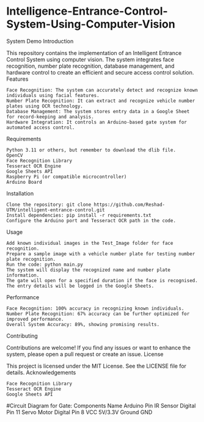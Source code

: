 # Intelligence-Entrance-Control-System-Using-Computer-Vision
System Demo
Introduction

This repository contains the implementation of an Intelligent Entrance Control System using computer vision. The system integrates face recognition, number plate recognition, database management, and hardware control to create an efficient and secure access control solution.
Features

    Face Recognition: The system can accurately detect and recognize known individuals using facial features.
    Number Plate Recognition: It can extract and recognize vehicle number plates using OCR technology.
    Database Management: The system stores entry data in a Google Sheet for record-keeping and analysis.
    Hardware Integration: It controls an Arduino-based gate system for automated access control.

Requirements

    Python 3.11 or others, but remember to download the dlib file.
    OpenCV
    Face Recognition Library
    Tesseract OCR Engine
    Google Sheets API
    Raspberry Pi (or compatible microcontroller)
    Arduino Board

Installation

    Clone the repository: git clone https://github.com/Reshad-UTM/intelligent-entrance-control.git
    Install dependencies: pip install -r requirements.txt
    Configure the Arduino port and Tesseract OCR path in the code.

Usage

    Add known individual images in the Test_Image folder for face recognition.
    Prepare a sample image with a vehicle number plate for testing number plate recognition.
    Run the code: python main.py
    The system will display the recognized name and number plate information.
    The gate will open for a specified duration if the face is recognised.
    The entry details will be logged in the Google Sheets.

Performance

    Face Recognition: 100% accuracy in recognizing known individuals.
    Number Plate Recognition: 67% accuracy can be further optimized for improved performance.
    Overall System Accuracy: 89%, showing promising results.

Contributing

Contributions are welcome! If you find any issues or want to enhance the system, please open a pull request or create an issue.
License

This project is licensed under the MIT License. See the LICENSE file for details.
Acknowledgements

    Face Recognition Library
    Tesseract OCR Engine
    Google Sheets API



#Circuit Diagram for Gate: 
 Components Name   Arduino Pin 
   IR Sensor      Digital Pin 11
   Servo Motor    Digital Pin 8
   VCC            5V/3.3V
   Ground         GND
